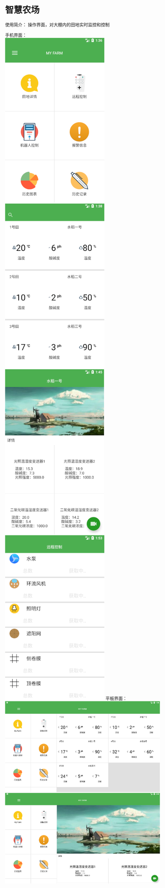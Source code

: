 # 智慧农场
使用简介：
操作界面，对大棚内的田地实时监控和控制

手机界面：  
![主界面](img/主界面.png)
![田地列表](img/田地列表.png)
![田地详情](img/田地详情.png)
![田地详情](img/远程控制.png)
平板界面：  
![平板](img/平板主界面.png)
![平板](img/平板田地详情.png)

